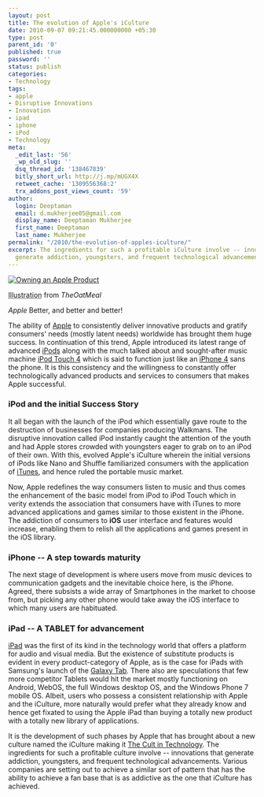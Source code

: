 ```yaml
---
layout: post
title: The evolution of Apple's iCulture
date: 2010-09-07 09:21:45.000000000 +05:30
type: post
parent_id: '0'
published: true
password: ''
status: publish
categories:
- Technology
tags:
- apple
- Disruptive Innovations
- Innovation
- ipad
- iphone
- iPod
- Technology
meta:
  _edit_last: '56'
  _wp_old_slug: ''
  dsq_thread_id: '138467839'
  bitly_short_url: http://j.mp/mUGX4X
  retweet_cache: '1309556368:2'
  trx_addons_post_views_count: '59'
author:
  login: Deeptaman
  email: d.mukherjee05@gmail.com
  display_name: Deeptaman Mukherjee
  first_name: Deeptaman
  last_name: Mukherjee
permalink: "/2010/the-evolution-of-apples-iculture/"
excerpt: The ingredients for such a profitable iCulture involve -- innovations that
  generate addiction, youngsters, and frequent technological advancements.
---
```

<div class="figure"><a href="http://theoatmeal.com/comics/apple"><img src="{{ site.baseurl }}/assets/2010/09/owning-an-apple-product-600x333.png" alt="Owning an Apple Product" /></a>
<p class="credit"><abbr class="type" title="Illustration">Illustration</abbr> from <cite>TheOatMeal</cite></p>
<p class="caption"><em class="title">Apple </em>Better, and better and better!</p>
</div>
<p><!--more--></p>
<p>The ability of <a href="http://www.apple.com/">Apple</a> to consistently deliver innovative products and gratify consumers' needs (mostly latent needs) worldwide has brought them huge success. In continuation of this trend, Apple introduced its latest range of advanced <a href="http://www.apple.com/ipod/">iPods</a> along with the much talked about and sought-after music machine <a href="http://www.apple.com/ipodtouch/">iPod Touch 4</a> which is said to function just like an <a href="http://www.apple.com/iphone/">iPhone 4</a> sans the phone. It is this consistency and the willingness to constantly offer technologically advanced products and services to consumers that makes Apple successful. </p>
<h3>iPod and the initial Success Story</h3>
<p>It all began with the launch of the iPod which essentially gave route to the destruction of businesses for companies producing Walkmans. The disruptive innovation called iPod instantly caught the attention of the youth and had Apple stores crowded with youngsters eager to grab on to an iPod of their own. With this, evolved Apple's iCulture wherein the initial versions of iPods like Nano and Shuffle familiarized consumers with the application of <a href="http://www.apple.com/itunes/">iTunes</a>, and hence ruled the portable music market. </p>
<p>Now, Apple redefines the way consumers listen to music and thus comes the enhancement of the basic model from iPod to iPod Touch which in verity extends the association that consumers have with iTunes to more advanced applications and games similar to those existent in the iPhone. The addiction of consumers to <strong>iOS</strong> user interface and features would increase, enabling them to relish all the applications and games present in the iOS library. </p>
<h3>iPhone -- A step towards maturity</h3>
<p>The next stage of development is where users move from music devices to communication gadgets and the inevitable choice here, is the iPhone. Agreed, there subsists a wide array of Smartphones in the market to choose from, but picking any other phone would take away the iOS interface to which many users are habituated.  </p>
<h3>iPad -- A TABLET for advancement</h3>
<p><a href="http://www.apple.com/ipad/">iPad</a> was the first of its kind in the technology world that offers a platform for audio and visual media. But the existence of substitute products is evident in every product-category of Apple, as is the case for iPads with Samsung's launch of the <a href="http://www.pcworld.com/businesscenter/article/204811/samsung_galaxy_tab_faces_challenges.html">Galaxy Tab</a>. There also are speculations that few more competitor Tablets would hit the market mostly functioning on Android, WebOS, the full Windows desktop OS, and the Windows Phone 7 mobile OS. Albeit, users who possess a consistent relationship with Apple and the iCulture, more naturally would prefer what they already know and hence get fixated to using the Apple iPad than buying a totally new product with a totally new library of applications.</p>
<p>It is the development of such phases by Apple that has brought about a new culture named the iCulture making it <a href="http://brajeshwar.wpengine.com/2010/apple-the-cult-in-technology/">The Cult in Technology</a>. The ingredients for such a profitable culture involve -- innovations that generate addiction, youngsters, and frequent technological advancements. Various companies are setting out to achieve a similar sort of pattern that has the ability to achieve a fan base that is as addictive as the one that iCulture has achieved.</p>
